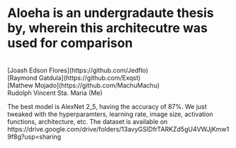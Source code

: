 <h1>Aloeha is an undergradaute thesis by, wherein this architecutre was used for comparison</h1>
 <br>
[Joash Edson Flores](https://github.com/Jedflo)
   <br>
[Raymond Gatdula](https://github.com/Exqst)
   <br>
[Mathew Mojado](https://github.com/MachuMachu)
   <br>
Rudolph Vincent Sta. Maria (Me)
   <br>
<p>
The best model is AlexNet 2_5, having the accuracy of 87%. We just tweaked with the hyperparamters, learning rate, image size, activation functions, architecture, etc. The dataset is available on https://drive.google.com/drive/folders/13avyGSIDfrTARKZd5gU4VWJjKmw19f8g?usp=sharing
<p>
